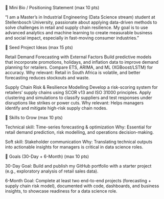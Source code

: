🔹 Mini Bio / Positioning Statement (max 10 pts)

“I am a Master’s in Industrial Engineering (Data Science stream) student at Stellenbosch University, passionate about applying data-driven methods to solve challenges in retail and supply chain resilience. My goal is to use advanced analytics and machine learning to create measurable business and social impact, especially in fast-moving consumer industries.”

🔹 Seed Project Ideas (max 15 pts)

Retail Demand Forecasting with External Factors
Build predictive models that incorporate promotions, holidays, and inflation data to improve demand planning for retailers. Compare ETS, ARIMA, and ML (XGBoost/LSTM) for accuracy.
Why relevant: Retail in South Africa is volatile, and better forecasting reduces stockouts and waste.

Supply Chain Risk & Resilience Modelling
Develop a risk-scoring system for retailers’ supply chains using SCOR v13 and ISO 31000 principles. Apply clustering and simulations to classify suppliers and test responses under disruptions like strikes or power cuts.
Why relevant: Helps managers identify and mitigate high-risk supply chain nodes.

🔹 Skills to Grow (max 10 pts)

Technical skill: Time-series forecasting & optimization
Why: Essential for retail demand prediction, risk modelling, and operations decision-making.

Soft skill: Stakeholder communication
Why: Translating technical outputs into actionable insights for managers is critical in data science roles.

🔹 Goals (30-Day + 6-Month) (max 10 pts)

30-Day Goal: Build and publish my GitHub portfolio with a starter project (e.g., exploratory analysis of retail sales data).

6-Month Goal: Complete at least two end-to-end projects (forecasting + supply chain risk model), documented with code, dashboards, and business insights, to showcase readiness for a data science role.
